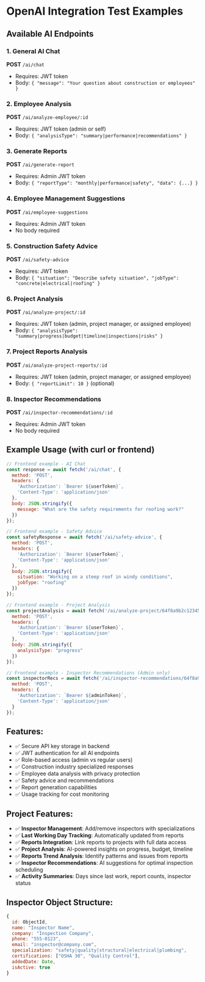 # OpenAI Integration Test Examples

## Available AI Endpoints

### 1. General AI Chat
**POST** `/ai/chat`
- Requires: JWT token
- Body: `{ "message": "Your question about construction or employees" }`

### 2. Employee Analysis  
**POST** `/ai/analyze-employee/:id`
- Requires: JWT token (admin or self)
- Body: `{ "analysisType": "summary|performance|recommendations" }`

### 3. Generate Reports
**POST** `/ai/generate-report`
- Requires: Admin JWT token
- Body: `{ "reportType": "monthly|performance|safety", "data": {...} }`

### 4. Employee Management Suggestions
**POST** `/ai/employee-suggestions`
- Requires: Admin JWT token
- No body required

### 5. Construction Safety Advice
**POST** `/ai/safety-advice`
- Requires: JWT token
- Body: `{ "situation": "Describe safety situation", "jobType": "concrete|electrical|roofing" }`

### 6. Project Analysis
**POST** `/ai/analyze-project/:id`
- Requires: JWT token (admin, project manager, or assigned employee)
- Body: `{ "analysisType": "summary|progress|budget|timeline|inspections|risks" }`

### 7. Project Reports Analysis
**POST** `/ai/analyze-project-reports/:id`
- Requires: JWT token (admin, project manager, or assigned employee)
- Body: `{ "reportLimit": 10 }` (optional)

### 8. Inspector Recommendations
**POST** `/ai/inspector-recommendations/:id`
- Requires: Admin JWT token
- No body required

## Example Usage (with curl or frontend)

```javascript
// Frontend example - AI Chat
const response = await fetch('/ai/chat', {
  method: 'POST',
  headers: {
    'Authorization': `Bearer ${userToken}`,
    'Content-Type': 'application/json'
  },
  body: JSON.stringify({
    message: "What are the safety requirements for roofing work?"
  })
});

// Frontend example - Safety Advice
const safetyResponse = await fetch('/ai/safety-advice', {
  method: 'POST',
  headers: {
    'Authorization': `Bearer ${userToken}`,
    'Content-Type': 'application/json'
  },
  body: JSON.stringify({
    situation: "Working on a steep roof in windy conditions",
    jobType: "roofing"
  })
});

// Frontend example - Project Analysis
const projectAnalysis = await fetch('/ai/analyze-project/64f8a9b2c1234567890abcde', {
  method: 'POST',
  headers: {
    'Authorization': `Bearer ${userToken}`,
    'Content-Type': 'application/json'
  },
  body: JSON.stringify({
    analysisType: "progress"
  })
});

// Frontend example - Inspector Recommendations (Admin only)
const inspectorRecs = await fetch('/ai/inspector-recommendations/64f8a9b2c1234567890abcde', {
  method: 'POST',
  headers: {
    'Authorization': `Bearer ${adminToken}`,
    'Content-Type': 'application/json'
  }
});
```

## Features:
- ✅ Secure API key storage in backend
- ✅ JWT authentication for all AI endpoints  
- ✅ Role-based access (admin vs regular users)
- ✅ Construction industry specialized responses
- ✅ Employee data analysis with privacy protection
- ✅ Safety advice and recommendations
- ✅ Report generation capabilities
- ✅ Usage tracking for cost monitoring

## Project Features:
- ✅ **Inspector Management**: Add/remove inspectors with specializations
- ✅ **Last Working Day Tracking**: Automatically updated from reports
- ✅ **Reports Integration**: Link reports to projects with full data access
- ✅ **Project Analysis**: AI-powered insights on progress, budget, timeline
- ✅ **Reports Trend Analysis**: Identify patterns and issues from reports
- ✅ **Inspector Recommendations**: AI suggestions for optimal inspection scheduling
- ✅ **Activity Summaries**: Days since last work, report counts, inspector status

## Inspector Object Structure:
```javascript
{
  id: ObjectId,
  name: "Inspector Name",
  company: "Inspection Company",
  phone: "555-0123",
  email: "inspector@company.com",
  specialization: "safety|quality|structural|electrical|plumbing",
  certifications: ["OSHA 30", "Quality Control"],
  addedDate: Date,
  isActive: true
}
```
